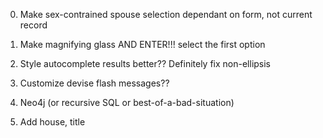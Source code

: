 
0. Make sex-contrained spouse selection dependant on form, not current record
1. Make magnifying glass AND ENTER!!! select the first option
2. Style autocomplete results better?? Definitely fix non-ellipsis
4. Customize devise flash messages??

5. Neo4j (or recursive SQL or best-of-a-bad-situation)

6. Add house, title
